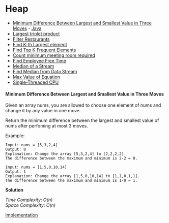 # Heap

- [Minimum Difference Between Largest and Smallest Value in Three Moves](#minimum-difference-between-largest-and-smallest-value-in-three-moves) - [Java](./MinimumDifferenceBetweenLargestAndSmallest.java)
- [Largest triplet product](./LargestTripleProducts.java)
- [Filter Restaurants](./FilterRestaurants.java)
- [Find K-th Largest element](./KthLargestElement.java)
- [Find Top K Frequent Elements](./TopKFrequentElement.java)
- [Count minimum meeting room required](./MeetingRoomCount.java)
- [Find Employee Free Time](./EmployeeFreeTime.java)
- [Median of a Stream](./MedianStream.java)
- [Find Median from Data Stream](./MedianFromDataStream.java)
- [Max Value of Equation](./MaxValueOfEquation.java)
- [Single-Threaded CPU](./SingleThreadedCPU.java)

#### Minimum Difference Between Largest and Smallest Value in Three Moves
Given an array nums, you are allowed to choose one element of nums and change it by any value in one move.

Return the minimum difference between the largest and smallest value of nums after perfoming at most 3 moves.

Example: 
```
Input: nums = [5,3,2,4]
Output: 0
Explanation: Change the array [5,3,2,4] to [2,2,2,2].
The difference between the maximum and minimum is 2-2 = 0.

Input: nums = [1,5,0,10,14]
Output: 1
Explanation: Change the array [1,5,0,10,14] to [1,1,0,1,1]. 
The difference between the maximum and minimum is 1-0 = 1.
```

**Solution**

*Time Complexity*: *O(n)*\
*Space Complexity*: *O(n)* 

[Implementation](./FirstNonRepeatingCharacter.java)